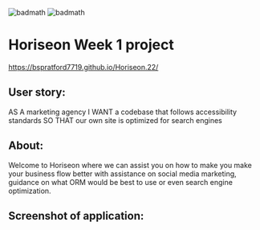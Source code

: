 ![badmath](https://img.shields.io/badge/-HTML-orange) ![badmath](https://img.shields.io/badge/-CSS-blue) 


# Horiseon Week 1 project

https://bspratford7719.github.io/Horiseon.22/

## User story:
AS A marketing agency
I WANT a codebase that follows accessibility standards
SO THAT our own site is optimized for search engines

## About:
Welcome to Horiseon where we can assist you on how to make you make your business flow better with assistance on social media marketing, guidance on what ORM would be best to use or even search engine optimization.

## Screenshot of application:


